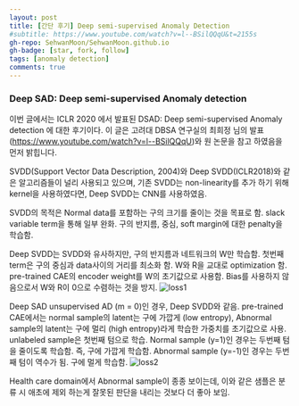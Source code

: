 ```yaml
---
layout: post
title: [간단 후기] Deep semi-supervised Anomaly Detection
#subtitle: https://www.youtube.com/watch?v=l--BSilQQqU&t=2155s
gh-repo: SehwanMoon/SehwanMoon.github.io
gh-badge: [star, fork, follow]
tags: [anomaly detection]
comments: true
---
```


### Deep SAD: Deep semi-supervised Anomaly detection 

이번 글에서는 ICLR 2020 에서 발표된 DSAD: Deep semi-supervised Anomaly detection 에 대한 후기이다. 이 글은 고려대 DBSA 연구실의 최희정 님의 발표 (https://www.youtube.com/watch?v=l--BSilQQqU)와 원 논문을 참고 하였음을 먼저 밝힙니다. 

SVDD(Support Vector Data Description, 2004)와 Deep SVDD(ICLR2018)와 같은 알고리즘들이 널리 사용되고 있으며, 
기존 SVDD는 non-linearity를 추가 하기 위해 kernel을 사용하였다면, Deep SVDD는 CNN를 사용하였음. 

SVDD의 목적은 Normal data를 포함하는 구의 크기를 줄이는 것을 목표로 함. slack variable term을 통해 일부 완화.
구의 반지름, 중심, soft margin에 대한 penalty을 학습함. 

Deep SVDD는 SVDD와 유사하지만, 구의 반지름과 네트워크의 W만 학습함.
첫번째 term은 구의 중심과 data사이의 거리를 최소화 함. W와 R을 교대로 optimization 함.
pre-trained CAE의 encoder weight를 W의 초기값으로 사용함. Bias를 사용하지 않음으로서 W와 R이 0으로 수렴하는 것을 방지.
![loss1](SehwanMoon.github.io/assets/img/20210111_154902.jpg)


Deep SAD 
unsupervised AD (m = 0)인 경우, Deep SVDD와 같음. 
pre-trained CAE에서는 normal sample의 latent는 구에 가깝게 (low entropy), Abnormal sample의 latent는 구에 멀리 (high entropy)라게 학습한
가중치를 초기값으로 사용.
unlabeled sample은 첫번째 텀으로 학습.
Normal sample (y=1)인 경우는 두번째 텀을 줄이도록 학습함. 즉, 구에 가깝게 학습함.
Abnormal sample (y=-1)인 경우는 두번째 텀이 역수가 됨. 구에 멀게 학습함. 
![loss2](SehwanMoon.github.io/assets/img/20210111_154943.jpg)

Health care domain에서 Abnormal sample이 종종 보이는데, 이와 같은 샘플은 분류 시 애초에 제외 하는게 잘못된 판단을 내리는 것보다 
더 좋아 보임. 
